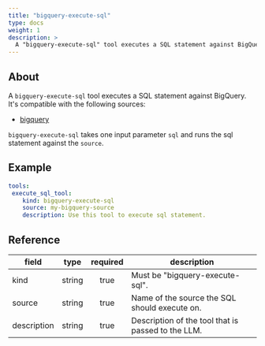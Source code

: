 ```yaml
---
title: "bigquery-execute-sql"
type: docs
weight: 1
description: > 
  A "bigquery-execute-sql" tool executes a SQL statement against BigQuery.
---
```


## About

A `bigquery-execute-sql` tool executes a SQL statement against BigQuery.
It's compatible with the following sources:

- [bigquery](../sources/bigquery.md)

`bigquery-execute-sql` takes one input parameter `sql` and runs the sql
statement against the `source`.

## Example

```yaml
tools:
 execute_sql_tool:
    kind: bigquery-execute-sql
    source: my-bigquery-source
    description: Use this tool to execute sql statement.
```

## Reference

| **field**   |                  **type**                  | **required** | **description**                                                                                  |
|-------------|:------------------------------------------:|:------------:|--------------------------------------------------------------------------------------------------|
| kind        |                   string                   |     true     | Must be "bigquery-execute-sql".                                                                  |
| source      |                   string                   |     true     | Name of the source the SQL should execute on.                                                    |
| description |                   string                   |     true     | Description of the tool that is passed to the LLM.                                               |
